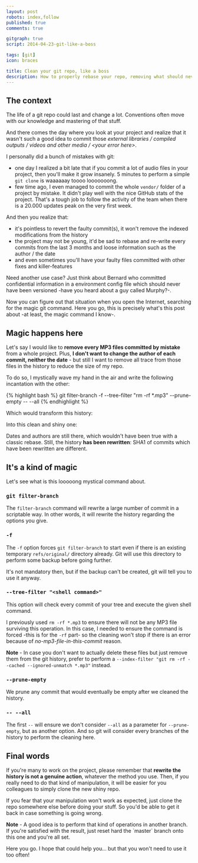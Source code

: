 ```yaml
---
layout: post
robots: index,follow
published: true
comments: true

gitgraph: true
script: 2014-04-23-git-like-a-boss

tags: [git]
icon: braces

title: Clean your git repo, like a boss
description: How to properly rebase your repo, removing what should never have been in there without broking your history.
---
```


## The context

The life of a git repo could last and change a lot. Conventions often move with our knowledge and mastering of that stuff.

And there comes the day where you look at your project and realize that it wasn't such a good idea to commit those *external libraries / compiled outputs / videos and other media / &lt;your error here&gt;*.

I personally did a bunch of mistakes with git:

- one day I realized a bit late that if you commit a lot of audio files in your project, then you'll make it grow insanely. 5 minutes to perform a simple `git clone` is waaaaaay toooo looooooong.
- few time ago, I even managed to commit the whole `vendor/` folder of a project by mistake. It didn't play well with the nice GitHub stats of the project. That's a tough job to follow the activity of the team when there is a 20.000 updates peak on the very first week.

And then you realize that:

- it's pointless to revert the faulty commit(s), it won't remove the indexed modifications from the history
- the project may not be young, it'd be sad to rebase and re-write every commits from the last 3 months and loose information such as the author / the date
- and even sometimes you'll have your faulty files committed with other fixes and killer-features

Need another use case? Just think about Bernard who committed confidential information in a environment config file which should never have been versioned -have you heard about a guy called Murphy?-.

Now you can figure out that situation when you open the Internet, searching for the magic git command. Here you go, this is precisely what's this post about -at least, the magic command I know-.

## Magic happens here

Let's say I would like to **remove every MP3 files committed by mistake** from a whole project. Plus, **I don't want to change the author of each commit, neither the date** - but still I want to remove all trace from those files in the history to reduce the size of my repo.

To do so, I mystically wave my hand in the air and write the following incantation with the other:

{% highlight bash %}
git filter-branch -f --tree-filter "rm -rf *.mp3" --prune-empty -- --all
{% endhighlight %}

Which would transform this history:

<div><!-- This div is a bit nasty but necessary for Jekyll/Markdown to correctly compile the canvas -->
  <canvas id="dirty-repo"></canvas>
</div>

Into this clean and shiny one:

<div><!-- This div is a bit nasty but necessary for Jekyll/Markdown to correctly compile the canvas -->
  <canvas id="clean-repo"></canvas>
</div>

Dates and authors are still there, which wouldn't have been true with a classic rebase. Still, the history **has been rewritten**: SHA1 of commits which have been rewritten are different.

## It's a kind of magic

Let's see what is this looooong mystical command about.

### `git filter-branch`

The `filter-branch` command will rewrite a large number of commit in a scriptable way. In other words, it will rewrite the history regarding the options you give.

### `-f`

The `-f` option forces `git filter-branch` to start even if there is an existing temporary `refs/original/` directory already. Git will use this directory to perform some backup before going further.

It's not mandatory then, but if the backup can't be created, git will tell you to use it anyway.

### `--tree-filter "<shell command>"`

This option will check every commit of your tree and execute the given shell command.

I previously used `rm -rf *.mp3` to ensure there will not be any MP3 file surviving this operation. In this case, I needed to ensure the command is forced -this is for the `-rf` part- so the cleaning won't stop if there is an error because of *no-mp3-file-in-this-commit* reason.

<p class="islet"><strong>Note</strong> - In case you don't want to actually delete these files but just remove them from the git history, prefer to perform a <code>--index-filter "git rm -rf --cached --ignored-unmatch *.mp3"</code> instead.</p>

### `--prune-empty`

We prune any commit that would eventually be empty after we cleaned the history.

### `-- --all`

The first `--` will ensure we don't consider `--all` as a parameter for `--prune-empty`, but as another option. And so git will consider every branches of the history to perform the cleaning here.

## Final words

If you're many to work on the project, please remember that **rewrite the history is not a genuine action**, whatever the method you use. Then, if you really need to do that kind of manipulation, it will be easier for you colleagues to simply clone the new shiny repo.

If you fear that your manipulation won't work as expected, just clone the repo somewhere else before doing your stuff. So you'd be able to get it back in case something is going wrong.

<p class="islet"><strong>Note</strong> - A good idea is to perform that kind of operations in another branch. If you're satisfied with the result, just reset hard the `master` branch onto this one and you're all set.</p>

Here you go. I hope that could help you... but that you won't need to use it too often!
